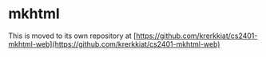 # mkhtml

This is moved to its own repository at [https://github.com/krerkkiat/cs2401-mkhtml-web](https://github.com/krerkkiat/cs2401-mkhtml-web)
